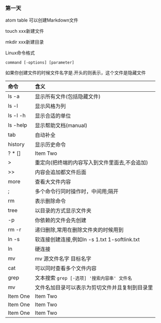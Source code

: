 ### 第一天

atom table 可以创建Markdown文件

touch xxx新建文件

mkdir xxx新建目录

Linux命令格式

```
command [-options] [parameter]
```
如果你创建文件的时候文件名字是.开头的则表示，这个文件是隐藏文件

| 命令     | 含义     |
| :------------- | :------------- |
| ls -a      | 显示所有文件(包括隐藏文件)|
| ls -l       | 显示风格为列       |
| ls -l -h       | 显示合适的单位       |
| ls -help       | 显示帮助文档(manual)       |
| tab       | 自动补全       |
| history       | 显示历史命令        |
| ? * []       | Item Two       |
| >       | 重定向(把终端的内容写入到文件里面去,不会追加)       |
| >>       | 内容会追加都文件后面       |
| more       | 查看大文件内容       |
| ;       | 多个命令行同时操作时，中间用;隔开       |
| rm       | 表示删除命令       |
| tree       | 以目录的方式显示文件夹       |
| -p       | 你依赖的文件会先创建       |
| rm -r       | 递归删除,常用在删除文件夹的时候用到       |
| ln  -s     | 软连接创建连接,例如ln -s 1.txt 1-softlink.txt       |
| ln       | 硬连接       |
| mv       | mv 源文件名字  目标名字       |
| cat       | 可以同时查看多个文件内容       |
| grep       | 文本搜索 `grep [-选项] '搜索内容串' 文件名`       |
| mv       | 文件名加目录可以表示为剪切文件并且复制到目录里       |
| Item One       | Item Two       |
| Item One       | Item Two       |
| Item One       | Item Two       |
